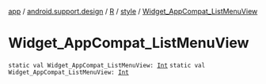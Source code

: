 [app](../../../index.md) / [android.support.design](../../index.md) / [R](../index.md) / [style](index.md) / [Widget_AppCompat_ListMenuView](.)

# Widget_AppCompat_ListMenuView

`static val Widget_AppCompat_ListMenuView: `[`Int`](https://kotlinlang.org/api/latest/jvm/stdlib/kotlin/-int/index.html)
`static val Widget_AppCompat_ListMenuView: `[`Int`](https://kotlinlang.org/api/latest/jvm/stdlib/kotlin/-int/index.html)